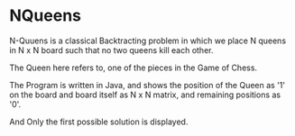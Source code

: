 # NQueens

N-Quuens is a classical Backtracting problem in which we place N queens in N x N board such that no two queens kill each other.

The Queen here refers to, one of the pieces in the Game of Chess.

The Program is written in Java,
 and shows the position of the Queen as '1' on the board and board itself as N x N matrix, and remaining positions as '0'.
 
 And Only the first possible solution is displayed.
